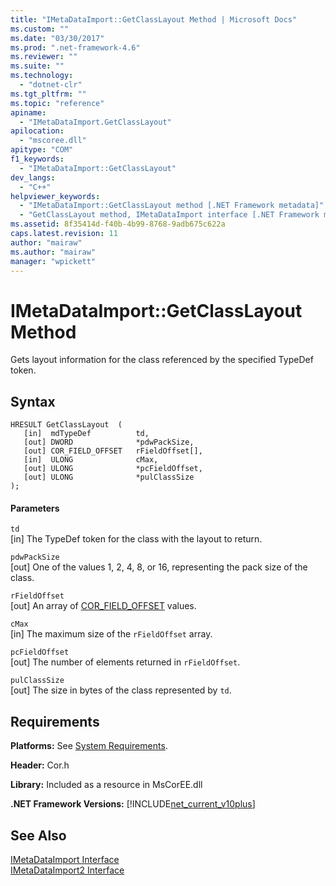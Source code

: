 ```yaml
---
title: "IMetaDataImport::GetClassLayout Method | Microsoft Docs"
ms.custom: ""
ms.date: "03/30/2017"
ms.prod: ".net-framework-4.6"
ms.reviewer: ""
ms.suite: ""
ms.technology: 
  - "dotnet-clr"
ms.tgt_pltfrm: ""
ms.topic: "reference"
apiname: 
  - "IMetaDataImport.GetClassLayout"
apilocation: 
  - "mscoree.dll"
apitype: "COM"
f1_keywords: 
  - "IMetaDataImport::GetClassLayout"
dev_langs: 
  - "C++"
helpviewer_keywords: 
  - "IMetaDataImport::GetClassLayout method [.NET Framework metadata]"
  - "GetClassLayout method, IMetaDataImport interface [.NET Framework metadata]"
ms.assetid: 8f35414d-f40b-4b99-8768-9adb675c622a
caps.latest.revision: 11
author: "mairaw"
ms.author: "mairaw"
manager: "wpickett"
---
```

# IMetaDataImport::GetClassLayout Method
Gets layout information for the class referenced by the specified TypeDef token.  
  
## Syntax  
  
```  
HRESULT GetClassLayout  (   
   [in]  mdTypeDef          td,   
   [out] DWORD              *pdwPackSize,  
   [out] COR_FIELD_OFFSET   rFieldOffset[],  
   [in]  ULONG              cMax,  
   [out] ULONG              *pcFieldOffset,  
   [out] ULONG              *pulClassSize  
);  
```  
  
#### Parameters  
 `td`  
 [in] The TypeDef token for the class with the layout to return.  
  
 `pdwPackSize`  
 [out] One of the values 1, 2, 4, 8, or 16, representing the pack size of the class.  
  
 `rFieldOffset`  
 [out] An array of [COR_FIELD_OFFSET](../../../../docs/framework/unmanaged-api/metadata/cor-field-offset-structure.md) values.  
  
 `cMax`  
 [in] The maximum size of the `rFieldOffset` array.  
  
 `pcFieldOffset`  
 [out] The number of elements returned in `rFieldOffset`.  
  
 `pulClassSize`  
 [out] The size in bytes of the class represented by `td`.  
  
## Requirements  
 **Platforms:** See [System Requirements](../../../../docs/framework/getting-started/system-requirements.md).  
  
 **Header:** Cor.h  
  
 **Library:** Included as a resource in MsCorEE.dll  
  
 **.NET Framework Versions:** [!INCLUDE[net_current_v10plus](../../../../includes/net-current-v10plus-md.md)]  
  
## See Also  
 [IMetaDataImport Interface](../../../../docs/framework/unmanaged-api/metadata/imetadataimport-interface.md)   
 [IMetaDataImport2 Interface](../../../../docs/framework/unmanaged-api/metadata/imetadataimport2-interface.md)